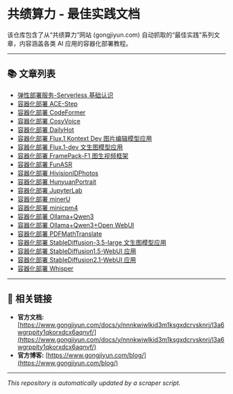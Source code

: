 # 共绩算力 - 最佳实践文档

该仓库包含了从“共绩算力”网站 (gongjiyun.com) 自动抓取的“最佳实践”系列文章，内容涵盖各类 AI 应用的容器化部署教程。

---

## 📚 文章列表

*   [弹性部署服务-Serverless 基础认识](./docs/弹性部署服务-Serverless%20基础认识.md)
*   [容器化部署 ACE-Step](./docs/容器化部署%20ACE-Step.md)
*   [容器化部署 CodeFormer](./docs/容器化部署%20CodeFormer.md)
*   [容器化部署 CosyVoice](./docs/容器化部署%20CosyVoice.md)
*   [容器化部署 DailyHot](./docs/容器化部署%20DailyHot.md)
*   [容器化部署 Flux.1 Kontext Dev 图片编辑模型应用](./docs/容器化部署%20Flux1%20Kontext%20Dev%20图片编辑模型应用.md)
*   [容器化部署 Flux.1-dev 文生图模型应用](./docs/容器化部署%20Flux1-dev%20文生图模型应用.md)
*   [容器化部署 FramePack-F1 图生视频框架](./docs/容器化部署%20FramePack-F1%20图生视频框架.md)
*   [容器化部署 FunASR](./docs/容器化部署%20FunASR.md)
*   [容器化部署 HivisionIDPhotos](./docs/容器化部署%20HivisionIDPhotos.md)
*   [容器化部署 HunyuanPortrait](./docs/容器化部署%20HunyuanPortrait.md)
*   [容器化部署 JupyterLab](./docs/容器化部署%20JupyterLab.md)
*   [容器化部署 minerU](./docs/容器化部署%20minerU.md)
*   [容器化部署 minicpm4](./docs/容器化部署%20minicpm4.md)
*   [容器化部署 Ollama+Qwen3](./docs/容器化部署%20OllamaQwen3.md)
*   [容器化部署 Ollama+Qwen3+Open WebUI](./docs/容器化部署%20OllamaQwen3Open%20WebUI.md)
*   [容器化部署 PDFMathTranslate](./docs/容器化部署%20PDFMathTranslate.md)
*   [容器化部署 StableDiffusion-3.5-large 文生图模型应用](./docs/容器化部署%20StableDiffusion-35-large%20文生图模型应用.md)
*   [容器化部署 StableDiffusion1.5-WebUI 应用](./docs/容器化部署%20StableDiffusion15-WebUI%20应用.md)
*   [容器化部署 StableDiffusion2.1-WebUI 应用](./docs/容器化部署%20StableDiffusion21-WebUI%20应用.md)
*   [容器化部署 Whisper](./docs/容器化部署%20Whisper.md)

---

## 🔗 相关链接

*   **官方文档:** [https://www.gongjiyun.com/docs/y/nnnkwiwlkid3m1ksgxdcrvsknrj/l3a6wgrppity1qkorxdcx6aqnvf/](https://www.gongjiyun.com/docs/y/nnnkwiwlkid3m1ksgxdcrvsknrj/l3a6wgrppity1qkorxdcx6aqnvf/)
*   **官方博客:** [https://www.gongjiyun.com/blog/](https://www.gongjiyun.com/blog/)

---
*This repository is automatically updated by a scraper script.* 